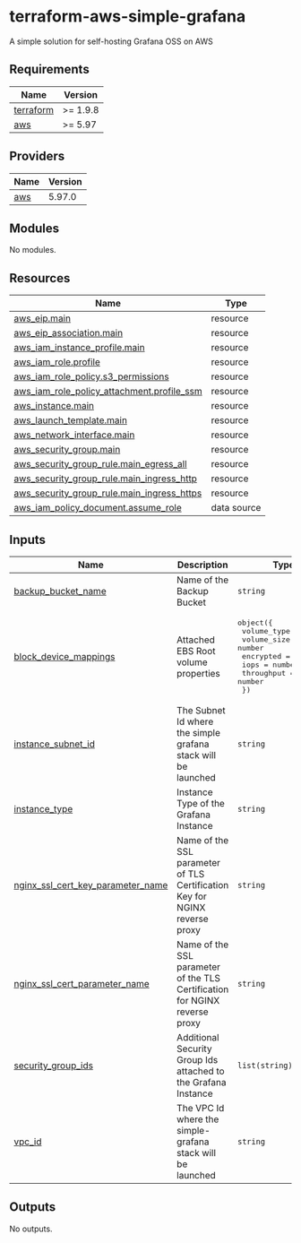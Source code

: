 # terraform-aws-simple-grafana
A simple solution for self-hosting Grafana OSS on AWS

<!-- BEGIN_TF_DOCS -->
## Requirements

| Name | Version |
|------|---------|
| <a name="requirement_terraform"></a> [terraform](#requirement\_terraform) | >= 1.9.8 |
| <a name="requirement_aws"></a> [aws](#requirement\_aws) | >= 5.97 |

## Providers

| Name | Version |
|------|---------|
| <a name="provider_aws"></a> [aws](#provider\_aws) | 5.97.0 |

## Modules

No modules.

## Resources

| Name | Type |
|------|------|
| [aws_eip.main](https://registry.terraform.io/providers/hashicorp/aws/latest/docs/resources/eip) | resource |
| [aws_eip_association.main](https://registry.terraform.io/providers/hashicorp/aws/latest/docs/resources/eip_association) | resource |
| [aws_iam_instance_profile.main](https://registry.terraform.io/providers/hashicorp/aws/latest/docs/resources/iam_instance_profile) | resource |
| [aws_iam_role.profile](https://registry.terraform.io/providers/hashicorp/aws/latest/docs/resources/iam_role) | resource |
| [aws_iam_role_policy.s3_permissions](https://registry.terraform.io/providers/hashicorp/aws/latest/docs/resources/iam_role_policy) | resource |
| [aws_iam_role_policy_attachment.profile_ssm](https://registry.terraform.io/providers/hashicorp/aws/latest/docs/resources/iam_role_policy_attachment) | resource |
| [aws_instance.main](https://registry.terraform.io/providers/hashicorp/aws/latest/docs/resources/instance) | resource |
| [aws_launch_template.main](https://registry.terraform.io/providers/hashicorp/aws/latest/docs/resources/launch_template) | resource |
| [aws_network_interface.main](https://registry.terraform.io/providers/hashicorp/aws/latest/docs/resources/network_interface) | resource |
| [aws_security_group.main](https://registry.terraform.io/providers/hashicorp/aws/latest/docs/resources/security_group) | resource |
| [aws_security_group_rule.main_egress_all](https://registry.terraform.io/providers/hashicorp/aws/latest/docs/resources/security_group_rule) | resource |
| [aws_security_group_rule.main_ingress_http](https://registry.terraform.io/providers/hashicorp/aws/latest/docs/resources/security_group_rule) | resource |
| [aws_security_group_rule.main_ingress_https](https://registry.terraform.io/providers/hashicorp/aws/latest/docs/resources/security_group_rule) | resource |
| [aws_iam_policy_document.assume_role](https://registry.terraform.io/providers/hashicorp/aws/latest/docs/data-sources/iam_policy_document) | data source |

## Inputs

| Name | Description | Type | Default | Required |
|------|-------------|------|---------|:--------:|
| <a name="input_backup_bucket_name"></a> [backup\_bucket\_name](#input\_backup\_bucket\_name) | Name of the Backup Bucket | `string` | n/a | yes |
| <a name="input_block_device_mappings"></a> [block\_device\_mappings](#input\_block\_device\_mappings) | Attached EBS Root volume properties | <pre>object({<br/>    volume_type = string<br/>    volume_size = number<br/>    encrypted   = bool<br/>    iops        = number<br/>    throughput  = number<br/>  })</pre> | <pre>{<br/>  "encrypted": true,<br/>  "iops": 3000,<br/>  "throughput": 125,<br/>  "volume_size": 20,<br/>  "volume_type": "gp3"<br/>}</pre> | no |
| <a name="input_instance_subnet_id"></a> [instance\_subnet\_id](#input\_instance\_subnet\_id) | The Subnet Id where the simple grafana stack will be launched | `string` | n/a | yes |
| <a name="input_instance_type"></a> [instance\_type](#input\_instance\_type) | Instance Type of the Grafana Instance | `string` | `"t4g.small"` | no |
| <a name="input_nginx_ssl_cert_key_parameter_name"></a> [nginx\_ssl\_cert\_key\_parameter\_name](#input\_nginx\_ssl\_cert\_key\_parameter\_name) | Name of the SSL parameter of TLS Certification Key for NGINX reverse proxy | `string` | n/a | yes |
| <a name="input_nginx_ssl_cert_parameter_name"></a> [nginx\_ssl\_cert\_parameter\_name](#input\_nginx\_ssl\_cert\_parameter\_name) | Name of the SSL parameter of the TLS Certification for NGINX reverse proxy | `string` | n/a | yes |
| <a name="input_security_group_ids"></a> [security\_group\_ids](#input\_security\_group\_ids) | Additional Security Group Ids attached to the Grafana Instance | `list(string)` | `[]` | no |
| <a name="input_vpc_id"></a> [vpc\_id](#input\_vpc\_id) | The VPC Id where the simple-grafana stack will be launched | `string` | n/a | yes |

## Outputs

No outputs.
<!-- END_TF_DOCS -->
